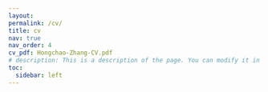 ```yaml
---
layout: 
permalink: /cv/
title: cv
nav: true
nav_order: 4
cv_pdf: Hongchao-Zhang-CV.pdf
# description: This is a description of the page. You can modify it in 'pages/_cv.md'. You can also change or remove the top pdf download button.
toc:
  sidebar: left
---
```

